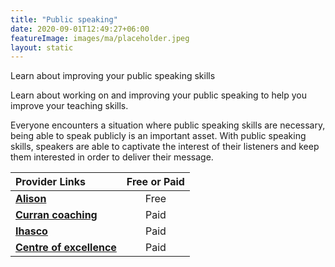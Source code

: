 ```yaml
---
title: "Public speaking"
date: 2020-09-01T12:49:27+06:00
featureImage: images/ma/placeholder.jpeg
layout: static
---
```


Learn about improving your public speaking skills

Learn about working on and improving your public speaking to help you improve your teaching skills.

Everyone encounters a situation where public speaking skills are necessary, being able to speak publicly is an important asset. With public speaking skills, speakers are able to captivate the interest of their listeners and keep them interested in order to deliver their message.

| Provider Links      | Free or Paid  |  
| :-----------          | :--------------:      |  
| [**Alison**](https://alison.com/course/public-speaking) | Free | 
| [**Curran coaching**](https://currancoaching.com/?msclkid=0f024def2d0919d5a02129dae57bc527&utm_term=public%20speaking%20courses&utm_content=Public%20Speaking%20Workshops) | Paid | 
| [**Ihasco**](https://www.ihasco.co.uk/courses/detail/speaking-confidently-training?utm_source=SearchEngineBing&utm_medium=Paid&utm_campaign=DSA&utm_keyword=https%3A%2F%2Fwww.ihasco.co.uk%2Fcourses%2Fdetail%2Fspeaking-confidently-training&msclkid=c76fa907c37b12747c5ecd320b0929d0) | Paid | 
| [**Centre of excellence**](https://www.centreofexcellence.com/) | Paid | 
  

<br/><br/>






